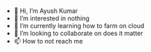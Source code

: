 - 👋 Hi, I’m Ayush Kumar
- 👀 I’m interested in nothing
- 🌱 I’m currently learning how to farm on cloud
- 💞️ I’m looking to collaborate on does it matter
- 📫 How to not reach me 

<!---
official-Ayush/official-Ayush is a ✨ special ✨ repository because its `README.md` (this file) appears on your GitHub profile.
You can click the Preview link to take a look at your changes.
--->
